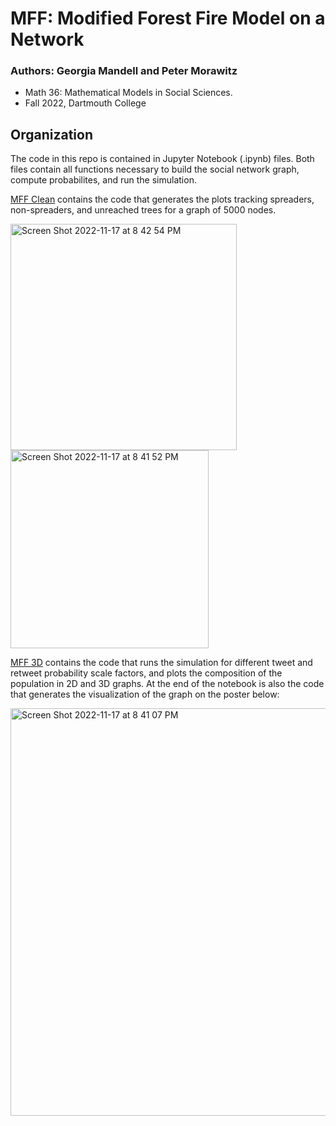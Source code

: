 # MFF: Modified Forest Fire Model on a Network
### Authors: Georgia Mandell and Peter Morawitz
- Math 36: Mathematical Models in Social Sciences.
- Fall 2022, Dartmouth College 

## Organization
The code in this repo is contained in Jupyter Notebook (.ipynb) files. Both files contain all functions necessary to build the social network graph, compute probabilites, and run the simulation.


[MFF Clean](https://github.com/gmandell23/MFF/blob/main/MFF%20Clean-Scale%20Up.ipynb) contains the code that generates the plots tracking spreaders, non-spreaders, and unreached trees for a graph of 5000 nodes.

<img width="362" alt="Screen Shot 2022-11-17 at 8 42 54 PM" src="https://user-images.githubusercontent.com/61164281/202597358-f74529c0-cfd2-4a42-952e-6243fd2cfb86.png">


<img width="317" alt="Screen Shot 2022-11-17 at 8 41 52 PM" src="https://user-images.githubusercontent.com/61164281/202597266-40ae69fd-5c42-4e93-b753-e5b2542d7e60.png">


[MFF 3D](https://github.com/gmandell23/MFF/blob/main/MFF%20FINAL-3D%20surface.ipynb) contains the code that runs the simulation for different tweet and retweet probability scale factors, and plots the composition of the population in 2D and 3D graphs. At the end of the notebook is also the code that generates the visualization of the graph on the poster below: 

<img width="652" alt="Screen Shot 2022-11-17 at 8 41 07 PM" src="https://user-images.githubusercontent.com/61164281/202597168-b68bfa65-956e-4eac-81ca-758a2f2c8c96.png">
